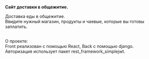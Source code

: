 **Сайт доставки в общежитие.** <br>

Доставка еды в общежитие.<br> 
Ввидите нужный магазин, продукты и чаевые, которые вы готовы заплатить.<br><br>

О проекте:<br>
Front реализован с помощью React, Back с помощью django.<br>
Авторизация использует пакет rest_framework_simplejwt.<br>

